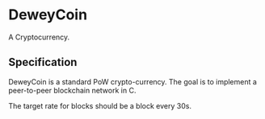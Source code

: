 # DeweyCoin
A Cryptocurrency.

## Specification
DeweyCoin is a standard PoW crypto-currency. The goal is to implement a peer-to-peer blockchain network in C. 


The target rate for blocks should be a block every 30s. 